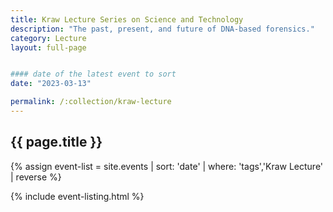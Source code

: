 ```yaml
---
title: Kraw Lecture Series on Science and Technology
description: "The past, present, and future of DNA-based forensics."
category: Lecture
layout: full-page


#### date of the latest event to sort
date: "2023-03-13"

permalink: /:collection/kraw-lecture
---
```

<section id="main-content">
<div class="grid-container large">
<section class="heading">
<h2 class="underline">{{ page.title }}</h2>
</section>

<div class="events-card-list fade-out-siblings">
{% assign event-list = site.events | sort: 'date' | where: 'tags','Kraw Lecture' | reverse %}

{% include event-listing.html %}
